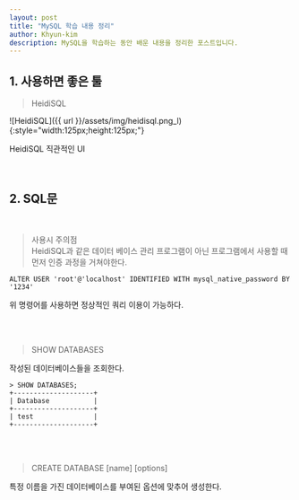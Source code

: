 ```yaml
---
layout: post
title: "MySQL 학습 내용 정리"
author: Khyun-kim
description: MySQL을 학습하는 동안 배운 내용을 정리한 포스트입니다.
---
```


## 1. 사용하면 좋은 툴

>HeidiSQL

![HeidiSQL]({{ url }}/assets/img/heidisql.png_l){:style="width:125px;height:125px;"}

HeidiSQL 직관적인 UI
<br><br><br>

## 2. SQL문
<br>

>사용시 주의점<br>
HeidiSQL과 같은 데이터 베이스 관리 프로그램이 아닌 프로그램에서 사용할 때 먼저 인증 과정을 거쳐야한다.
```
ALTER USER 'root'@'localhost' IDENTIFIED WITH mysql_native_password BY '1234'
```
위 명령어를 사용하면 정상적인 쿼리 이용이 가능하다.

<br><br>

>SHOW DATABASES

작성된 데이터베이스들을 조회한다.<br>
```
> SHOW DATABASES;
+--------------------+
| Database           |
+--------------------+
| test               |
+--------------------+
```

<br>
<br>

> CREATE DATABASE [name] [options]

특정 이름을 가진 데이터베이스를 부여된 옵션에 맞추어 생성한다.

